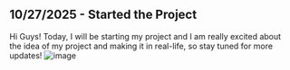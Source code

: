 <!--
  ===================    !!READ THIS NOTICE!!   ====================
  DO NOT edit this file manually. Your changes WILL BE OVERWRITTEN!
  This journal is auto generated and updated by Hack Club Blueprint.
  To edit this file, please edit your journal entries on Blueprint.
  ==================================================================
-->

## 10/27/2025 - Started the Project  

Hi Guys! Today, I will be starting my project and I am really excited about the idea of my project and making it in real-life, so stay tuned for more updates!
![image](https://blueprint.hackclub.com/user-attachments/blobs/proxy/eyJfcmFpbHMiOnsiZGF0YSI6NjAyMiwicHVyIjoiYmxvYl9pZCJ9fQ==--b4f74c73d84cf7d833e66aad93113704b83c6027/image.png)  

